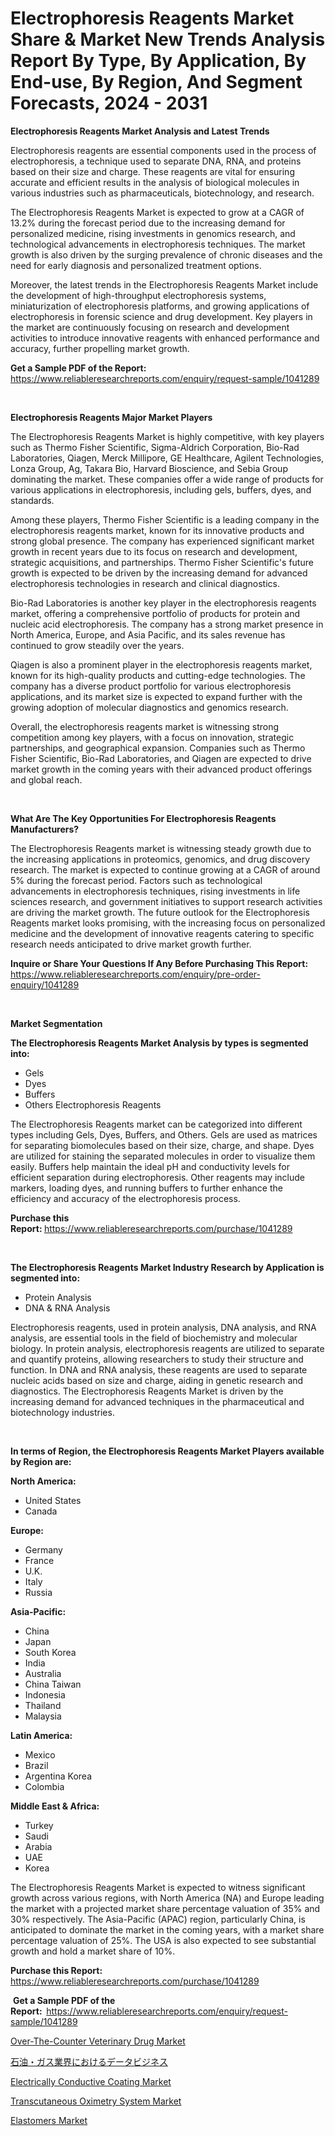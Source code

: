 <p><h1>Electrophoresis Reagents Market Share & Market New Trends Analysis Report By Type, By Application, By End-use, By Region, And Segment Forecasts, 2024 - 2031</h1></p><p><strong>Electrophoresis Reagents Market Analysis and Latest Trends</strong></p>
<p><p>Electrophoresis reagents are essential components used in the process of electrophoresis, a technique used to separate DNA, RNA, and proteins based on their size and charge. These reagents are vital for ensuring accurate and efficient results in the analysis of biological molecules in various industries such as pharmaceuticals, biotechnology, and research.</p><p>The Electrophoresis Reagents Market is expected to grow at a CAGR of 13.2% during the forecast period due to the increasing demand for personalized medicine, rising investments in genomics research, and technological advancements in electrophoresis techniques. The market growth is also driven by the surging prevalence of chronic diseases and the need for early diagnosis and personalized treatment options.</p><p>Moreover, the latest trends in the Electrophoresis Reagents Market include the development of high-throughput electrophoresis systems, miniaturization of electrophoresis platforms, and growing applications of electrophoresis in forensic science and drug development. Key players in the market are continuously focusing on research and development activities to introduce innovative reagents with enhanced performance and accuracy, further propelling market growth.</p></p>
<p><strong>Get a Sample PDF of the Report:&nbsp;</strong> <a href="https://www.reliableresearchreports.com/enquiry/request-sample/1041289">https://www.reliableresearchreports.com/enquiry/request-sample/1041289</a></p>
<p>&nbsp;</p>
<p><strong>Electrophoresis Reagents Major Market Players</strong></p>
<p><p>The Electrophoresis Reagents Market is highly competitive, with key players such as Thermo Fisher Scientific, Sigma-Aldrich Corporation, Bio-Rad Laboratories, Qiagen, Merck Millipore, GE Healthcare, Agilent Technologies, Lonza Group, Ag, Takara Bio, Harvard Bioscience, and Sebia Group dominating the market. These companies offer a wide range of products for various applications in electrophoresis, including gels, buffers, dyes, and standards.</p><p>Among these players, Thermo Fisher Scientific is a leading company in the electrophoresis reagents market, known for its innovative products and strong global presence. The company has experienced significant market growth in recent years due to its focus on research and development, strategic acquisitions, and partnerships. Thermo Fisher Scientific's future growth is expected to be driven by the increasing demand for advanced electrophoresis technologies in research and clinical diagnostics.</p><p>Bio-Rad Laboratories is another key player in the electrophoresis reagents market, offering a comprehensive portfolio of products for protein and nucleic acid electrophoresis. The company has a strong market presence in North America, Europe, and Asia Pacific, and its sales revenue has continued to grow steadily over the years.</p><p>Qiagen is also a prominent player in the electrophoresis reagents market, known for its high-quality products and cutting-edge technologies. The company has a diverse product portfolio for various electrophoresis applications, and its market size is expected to expand further with the growing adoption of molecular diagnostics and genomics research.</p><p>Overall, the electrophoresis reagents market is witnessing strong competition among key players, with a focus on innovation, strategic partnerships, and geographical expansion. Companies such as Thermo Fisher Scientific, Bio-Rad Laboratories, and Qiagen are expected to drive market growth in the coming years with their advanced product offerings and global reach.</p></p>
<p>&nbsp;</p>
<p><strong>What Are The Key Opportunities For Electrophoresis Reagents Manufacturers?</strong></p>
<p><p>The Electrophoresis Reagents market is witnessing steady growth due to the increasing applications in proteomics, genomics, and drug discovery research. The market is expected to continue growing at a CAGR of around 5% during the forecast period. Factors such as technological advancements in electrophoresis techniques, rising investments in life sciences research, and government initiatives to support research activities are driving the market growth. The future outlook for the Electrophoresis Reagents market looks promising, with the increasing focus on personalized medicine and the development of innovative reagents catering to specific research needs anticipated to drive market growth further.</p></p>
<p><strong>Inquire or Share Your Questions If Any Before Purchasing This Report:</strong> <a href="https://www.reliableresearchreports.com/enquiry/pre-order-enquiry/1041289">https://www.reliableresearchreports.com/enquiry/pre-order-enquiry/1041289</a></p>
<p>&nbsp;</p>
<p><strong>Market Segmentation</strong></p>
<p><strong>The Electrophoresis Reagents Market Analysis by types is segmented into:</strong></p>
<p><ul><li>Gels</li><li>Dyes</li><li>Buffers</li><li>Others Electrophoresis Reagents</li></ul></p>
<p><p>The Electrophoresis Reagents market can be categorized into different types including Gels, Dyes, Buffers, and Others. Gels are used as matrices for separating biomolecules based on their size, charge, and shape. Dyes are utilized for staining the separated molecules in order to visualize them easily. Buffers help maintain the ideal pH and conductivity levels for efficient separation during electrophoresis. Other reagents may include markers, loading dyes, and running buffers to further enhance the efficiency and accuracy of the electrophoresis process.</p></p>
<p><strong>Purchase this Report:&nbsp;</strong><a href="https://www.reliableresearchreports.com/purchase/1041289">https://www.reliableresearchreports.com/purchase/1041289</a></p>
<p>&nbsp;</p>
<p><strong>The Electrophoresis Reagents Market Industry Research by Application is segmented into:</strong></p>
<p><ul><li>Protein Analysis</li><li>DNA & RNA Analysis</li></ul></p>
<p><p>Electrophoresis reagents, used in protein analysis, DNA analysis, and RNA analysis, are essential tools in the field of biochemistry and molecular biology. In protein analysis, electrophoresis reagents are utilized to separate and quantify proteins, allowing researchers to study their structure and function. In DNA and RNA analysis, these reagents are used to separate nucleic acids based on size and charge, aiding in genetic research and diagnostics. The Electrophoresis Reagents Market is driven by the increasing demand for advanced techniques in the pharmaceutical and biotechnology industries.</p></p>
<p>&nbsp;</p>
<p><strong>In terms of Region, the Electrophoresis Reagents Market Players available by Region are:</strong></p>
<p>
    <p> <strong> North America: </strong>
        <ul>
            <li>United States</li>
            <li>Canada</li>
        </ul>
        </p> 
    <p> <strong> Europe: </strong>
        <ul>
            <li>Germany</li>
            <li>France</li>
            <li>U.K.</li>
            <li>Italy</li>
            <li>Russia</li>
        </ul>
        </p> 
    <p> <strong> Asia-Pacific: </strong>
        <ul>
            <li>China</li>
            <li>Japan</li>
            <li>South Korea</li>
            <li>India</li>
            <li>Australia</li>
            <li>China Taiwan</li>
            <li>Indonesia</li>
            <li>Thailand</li>
            <li>Malaysia</li>
        </ul>
        </p> 
    <p> <strong> Latin America: </strong>
        <ul>
            <li>Mexico</li>
            <li>Brazil</li>
            <li>Argentina Korea</li>
            <li>Colombia</li>
        </ul>
        </p> 
    <p> <strong> Middle East & Africa: </strong>
        <ul>
            <li>Turkey</li>
            <li>Saudi</li>
            <li>Arabia</li>
            <li>UAE</li>
            <li>Korea</li>
        </ul>
    </p>
    </p>
<p><p>The Electrophoresis Reagents Market is expected to witness significant growth across various regions, with North America (NA) and Europe leading the market with a projected market share percentage valuation of 35% and 30% respectively. The Asia-Pacific (APAC) region, particularly China, is anticipated to dominate the market in the coming years, with a market share percentage valuation of 25%. The USA is also expected to see substantial growth and hold a market share of 10%.</p></p>
<p><strong>Purchase this Report: </strong><a href="https://www.reliableresearchreports.com/purchase/1041289">https://www.reliableresearchreports.com/purchase/1041289</a></p>
<p>&nbsp;<strong>Get a Sample PDF of the Report:&nbsp;&nbsp;</strong><a href="https://www.reliableresearchreports.com/enquiry/request-sample/1041289">https://www.reliableresearchreports.com/enquiry/request-sample/1041289</a></p>
<p><strong></strong></p>
<p><p><a href="https://issuu.com/reportprime-2/docs/over-the-counter-veterinary-drug-market-size-2030.">Over-The-Counter Veterinary Drug Market</a></p><p><a href="https://github.com/jkjreqjscoxx7/Market-Research-Report-List-1/blob/main/2153609192855.md">石油・ガス業界におけるデータビジネス</a></p><p><a href="https://github.com/brenzgnarento/Market-Research-Report-List-1/blob/main/electrically-conductive-coating-market.md">Electrically Conductive Coating Market</a></p><p><a href="https://issuu.com/reportprime-2/docs/transcutaneous-oximetry-system-market-size-2030.pp">Transcutaneous Oximetry System Market</a></p><p><a href="https://github.com/jerrycopelandthomaswsqd8q/Market-Research-Report-List-1/blob/main/elastomers-market.md">Elastomers Market</a></p></p>